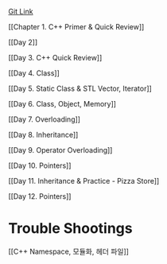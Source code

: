[Git Link](https://github.com/phoenixx1/Robert-Lafore)

[[Chapter 1. C++ Primer & Quick Review]]

[[Day 2]]

[[Day 3. C++ Quick Review]]

[[Day 4. Class]]

[[Day 5. Static Class & STL Vector, Iterator]]

[[Day 6. Class, Object, Memory]]

[[Day 7. Overloading]]

[[Day 8. Inheritance]]

[[Day 9. Operator Overloading]]

[[Day 10. Pointers]]

[[Day 11. Inheritance & Practice - Pizza Store]]

[[Day 12.  Pointers]]







# Trouble Shootings

[[C++ Namespace, 모듈화, 헤더 파일]]